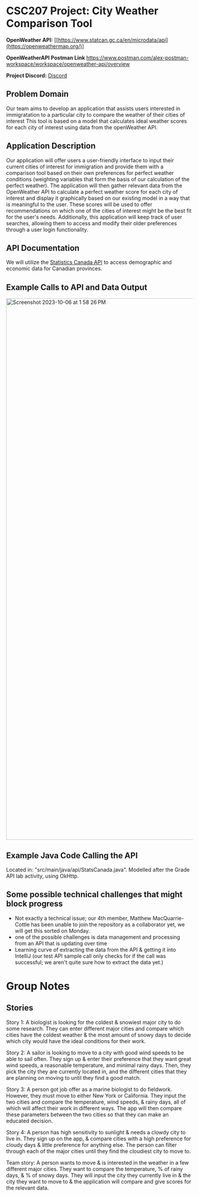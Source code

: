 # CSC207 Project: City Weather Comparison Tool

**OpenWeather API:** [[https://www.statcan.gc.ca/en/microdata/api](https://openweathermap.org/)]

**OpenWeatherAPI Postman Link** https://www.postman.com/alex-postman-workspace/workspace/openweather-api/overview

**Project Discord:** [ Discord ](https://discord.gg/Vnf28JWz)

## Problem Domain

Our team aims to develop an application that assists users interested in immigratation to a particular city to compare the weather of their cities of interest  This tool is based on a model that calculates ideal weather  scores for each city of interest using data from the openWeather API.

## Application Description

Our application will offer users a user-friendly interface to input their current cities of interest for immigration and provide them with a comparison tool based on their own preferences for perfect weather conditions (weighting variables that form the basis of our calculation of the perfect weather). The application will then gather relevant data from the OpenWeather API to calculate a perfect weather score for each city of interest and display it graphically based on our existing model in a way that is meaningful to the user. These scores will be used to offer recommendations on which one of the cities of interest might be the best fit for the user's needs. Additionally, this application will keep track of user searches, allowing them to access and modify their older preferences through a user login functionality.
## API Documentation

We will utilize the [Statistics Canada API](https://www.statcan.gc.ca/eng/developers/wds/rest) to access demographic and economic data for Canadian provinces.

## Example Calls to API and Data Output

<img width="1462" alt="Screenshot 2023-10-06 at 1 58 26 PM" src="https://github.com/kiarashkianid/CSC207-project/assets/145369644/1644554c-6b88-47d1-942d-f1b7f3be0b6f">


## Example Java Code Calling the API

Located in: "src/main/java/api/StatsCanada.java". Modelled after the Grade API lab activity, using OkHttp.


## Some possible technical challenges that might block progress
- Not exactly a technical issue; our 4th member, Matthew MacQuarrie-Cottle has been unable to join the repository as a collaborator yet, we will get this sorted on Monday. 
- one of the possible challenges is data management and processing from an API that is updating over time
- Learning curve of extracting the data from the API & getting it into IntelliJ (our test API sample call only checks for if the call was successful; we aren't quite sure how to extract the data yet.)

# Group Notes

## Stories

Story 1:
A biologist is looking for the coldest & snowiest major city to do some research. They can enter different major cities and compare which cities have the coldest weather & the most amount of snowy days to decide which city would have the ideal conditions for their work.

Story 2:
A sailor is looking to move to a city with good wind speeds to be able to sail often. They sign up & enter their preference that they want great wind speeds, a reasonable temperature, and minimal rainy days. Then, they pick the city they are currently located in, and the different cities that they are planning on moving to until they find a good match.

Story 3: 
A person got job offer as a marine biologist to do fieldwork. However, they must move to either New York or California. They input the two cities and compare the temperature, wind speeds, & rainy days, all of which will affect their work in different ways. The app will then compare these parameters between the two cities so that they can make an educated decision.

Story 4:
A person has high sensitivity to sunlight & needs a clowdy city to live in. They sign up on the app, & compare cities with a high preference for cloudy days & little preference for anything else. The person can filter through each of the major cities until they find the cloudiest city to move to.

Team story:
A person wants to move & is interested in the weather in a few different major cities. They want to compare the temperature, % of rainy days, & % of snowy days. They will input the city they currently live in & the city they want to move to & the application will compare and give scores for the relevant data.



